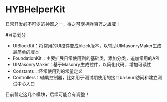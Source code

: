 # HYBHelperKit
日常开发必不可少的神器之一，得之可享拥兵百万之雄威！

#目录划分

* UIBlockKit：将常用的UI控件变成block版本，以辅助UIMasonryMaker生成最简单的版本
* FoundationKit：主要扩展日常使用到的基础类，添加分类，追加常用的API
* UIMasonryMaker：基于Masonry生成控件，以简化代码，增加可读性
* Constants：经常使用到的常量定义
* Controllers：辅助控制器，比如用于测试期使用的接口baseurl访问和建立测试中心入口

目前暂定这几个模块，后续可能会有调整！
